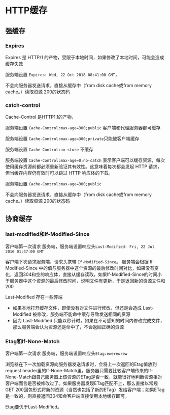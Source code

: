 # HTTP缓存

## 强缓存

### Expires
Expires 是 HTTP/1 的产物，受限于本地时间，如果修改了本地时间，可能会造成缓存失效

服务端设置 `Expires: Wed, 22 Oct 2018 08:41:00 GMT`，

不会向服务器发送请求，直接从缓存中（from disk cache或from memory cache。）读取资源  200的状态码

### catch-control

Cache-Control 是HTTP1.1的产物，

服务端设置 `Cache-Control:max-age=300;public` 客户端和代理服务器都可缓存

服务端设置 `Cache-Control:max-age=300;private`只能被客户端缓存

服务端设置 `Cache-Control:no-store` 不缓存

服务端设置 `Cache-Control:max-age=0;no-catch` 表示客户端可以缓存资源，每次使用缓存资源前都必须重新验证其有效性。这意味着每次都会发起 HTTP 请求，但当缓存内容仍有效时可以跳过 HTTP 响应体的下载。

服务端设置 `Cache-Control:max-age=300;public`


不会向服务器发送请求，直接从缓存中（from disk cache或from memory cache。）读取资源  200的状态码


## 协商缓存

### last-modified和If-Modified-Since

客户端第一次请求 服务端，服务端设置响应头`Last-Modified: Fri, 22 Jul 2016 01:47:00 GMT`

客户端下次请求服务端，请求头携带 `If-Modified-Since`。 服务端会根据 If-Modified-Since 中的值与服务器中这个资源的最后修改时间对比，如果没有变化，返回304和空的响应体，直接从缓存读取，如果If-Modified-Since的时间小于服务器中这个资源的最后修改时间，说明文件有更新，于是返回新的资源文件和200


 Last-Modified 存在一些弊端
 - 如果本地打开缓存文件，即使没有对文件进行修改，但还是会造成 Last-Modified 被修改，服务端不能命中缓存导致发送相同的资源
 - 因为 Last-Modified 只能以秒计时，如果在不可感知的时间内修改完成文件，那么服务端会认为资源还是命中了，不会返回正确的资源

### Etag和If-None-Match

客户端第一次请求 服务端，服务端设置响应头`Etag:ewerewrew`


浏览器在下一次加载资源向服务器发送请求时，会将上一次返回的Etag值放到request header里的If-None-Match里，服务器只需要比较客户端传来的If-None-Match跟自己服务器上该资源的ETag是否一致，就能很好地判断资源相对客户端而言是否被修改过了。如果服务器发现ETag匹配不上，那么直接以常规GET 200回包形式将新的资源（当然也包括了新的ETag）发给客户端；如果ETag是一致的，则直接返回304知会客户端直接使用本地缓存即可。




Etag要优于Last-Modified。

